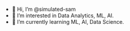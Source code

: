 - 👋 Hi, I’m @simulated-sam
- 👀 I’m interested in Data Analytics, ML, AI.
- 🌱 I’m currently learning ML, AI, Data Science.

<!---
simulated-sam/simulated-sam is a ✨ special ✨ repository because its `README.md` (this file) appears on your GitHub profile.
You can click the Preview link to take a look at your changes.
--->
